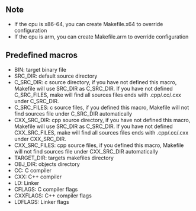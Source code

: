 ## Note
- If the cpu is x86-64, you can create Makefile.x64 to override configuration
- If the cpu is arm, you can create Makefile.arm to override configuration

## Predefined macros
- BIN: target binary file
- SRC\_DIR: default source directory
- C\_SRC\_DIR: c source directory, if you have not defined this macro, Makefile will use SRC\_DIR as C\_SRC\_DIR. If you have not defined C\_SRC\_FILES, make will find all sources files ends with .cpp/.cc/.cxx under C\_SRC\_DIR.
- C\_SRC\_FILES: c source files, if you defined this macro, Makefile will not find sources file under C\_SRC\_DIR automatically
- CXX\_SRC\_DIR: cpp source directory, if you have not defined this macro, Makefile will use SRC\_DIR as C\_SRC\_DIR. If you have not defined CXX\_SRC\_FILES, make will find all sources files ends with .cpp/.cc/.cxx under CXX\_SRC\_DIR.
- CXX\_SRC\_FILES: cpp source files, if you defined this macro, Makefile will not find sources file under CXX\_SRC\_DIR automatically
- TARGET\_DIR: targets makefiles directory
- OBJ\_DIR: objects directory
- CC: C compiler
- CXX: C++ compiler
- LD: Linker
- CFLAGS: C compiler flags
- CXXFLAGS: C++ compiler flags
- LDFLAGS: Linker flags
